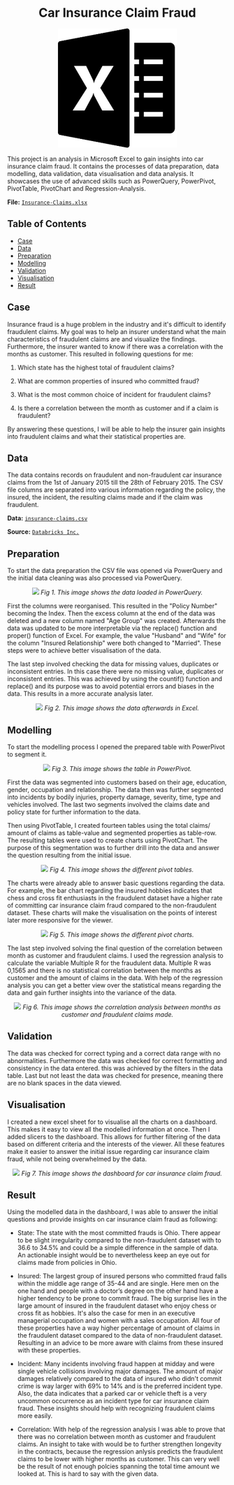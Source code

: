 <h1 align="center">Car Insurance Claim Fraud</h1>

<p align="center">
  <img width="273px" src="https://raw.githubusercontent.com/blackcrowX/blackcrowX.github.io/main/images/icons/ms-excel.png"/>
</p>

This project is an analysis in Microsoft Excel to gain insights into car insurance claim fraud. It contains the processes of data preparation, data modelling, data validation, data visualisation and data analysis. It showcases the use of advanced skills such as PowerQuery, PowerPivot, PivotTable, PivotChart and Regression-Analysis.

**File:** [`Insurance-Claims.xlsx`](https://github.com/blackcrowX/Data-Analysis-Portfolio/blob/main/Project-I/Insurance-Claims.xlsx)


## Table of Contents
- [Case](https://github.com/blackcrowX/Data-Analysis-Portfolio/blob/main/Project-I/readme.md#case)
- [Data](https://github.com/blackcrowX/Data-Analysis-Portfolio/blob/main/Project-I/readme.md#data)
- [Preparation](https://github.com/blackcrowX/Data-Analysis-Portfolio/blob/main/Project-I/readme.md#preparation)
- [Modelling](https://github.com/blackcrowX/Data-Analysis-Portfolio/blob/main/Project-I/readme.md#modeling)
- [Validation](https://github.com/blackcrowX/Data-Analysis-Portfolio/blob/main/Project-I/readme.md#validation)
- [Visualisation](https://github.com/blackcrowX/Data-Analysis-Portfolio/blob/main/Project-I/readme.md#visualisation)
- [Result](https://github.com/blackcrowX/Data-Analysis-Portfolio/blob/main/Project-I/readme.md#result)


## Case

Insurance fraud is a huge problem in the industry and it's difficult to identify fraudulent claims. My goal was to help an insurer understand what the main characteristics of fraudulent claims are and visualize the findings. Furthermore, the insurer wanted to know if there was a correlation with the months as customer. This resulted in following questions for me:

1.  Which state has the highest total of fraudulent claims?

2.  What are common properties of insured who committed fraud?

3.  What is the most common choice of incident for fraudulent claims?

4.  Is there a correlation between the month as customer and if a claim is fraudulent?

By answering these questions, I will be able to help the insurer gain insights into fraudulent claims and what their statistical properties are.


## Data

The data contains records on fraudulent and non-fraudulent car insurance claims from the 1st of January 2015 till the 28th of February 2015. The CSV file columns are separated into various information regarding the policy, the insured, the incident, the resulting claims made and if the claim was fraudulent.

**Data:** [`insurance-claims.csv`](https://github.com/blackcrowX/Data-Analysis-Portfolio/blob/main/Project-I/insurance-claims.csv)

**Source:** [`Databricks Inc.`](https://databricks-prod-cloudfront.cloud.databricks.com/public/4027ec902e239c93eaaa8714f173bcfc/4954928053318020/1058911316420443/167703932442645/latest.html)


## Preparation

To start the data preparation the CSV file was opened via PowerQuery and the initial data cleaning was also processed via PowerQuery. 

<p align="center">
  <img src="https://i.postimg.cc/t90wXBJ8/Screenshot-3.jpg"/>
  <em>Fig 1. This image shows the data loaded in PowerQuery.</em>
</p>

First the columns were reorganised. This resulted in the "Policy Number" becoming the Index. Then the excess column at the end of the data was deleted and a new column named "Age Group" was created. Afterwards the data was updated to be more interpretable via the replace() function and proper() function of Excel. For example, the value "Husband" and "Wife" for the column "Insured Relationship" were both changed to "Married". These steps were to achieve better visualisation of the data.

The last step involved checking the data for missing values, duplicates or inconsistent entries. In this case there were no missing value, duplicates or inconsistent entries. This was achieved by using the countif() function and replace() and its purpose was to avoid potential errors and biases in the data. This results in a more accurate analysis later.

<p align="center">
  <img src="https://i.postimg.cc/QXx9x44g/Screenshot-7.jpg"/>
  <em>Fig 2. This image shows the data afterwards in Excel.</em>
</p>


## Modelling

To start the modelling process I opened the prepared table with PowerPivot to segment it.

<p align="center">
  <img src="https://i.postimg.cc/PthSdhzN/Screenshot-11.jpg"/>
  <em>Fig 3. This image shows the table in PowerPivot.</em>
</p>

First the data was segmented into customers based on their age, education, gender, occupation and relationship. The data then was further segmented into incidents by bodily injuries, property damage, severity, time, type and vehicles involved. The last two segments involved the claims date and policy state for further information to the data. 

Then using PivotTable, I created fourteen tables using the total claims/ amount of claims as table-value and segmented properties as table-row. The resulting tables were used to create charts using PivotChart. The purpose of this segmentation was to further drill into the data and answer the question resulting from the initial issue.

<p align="center">
  <img src="https://i.postimg.cc/33TSgRKr/Screenshot-14.jpg"/>
  <em>Fig 4. This image shows the different pivot tables.</em>
</p>

The charts were already able to answer basic questions regarding the data. For example, the bar chart regarding the insured hobbies indicates that chess and cross fit enthusiasts in the fraudulent dataset have a higher rate of committing car insurance claim fraud compared to the non-fraudulent dataset. These charts will make the visualisation on the points of interest later more responsive for the viewer.

<p align="center">
  <img src="https://i.postimg.cc/Vs2TyWQX/Screenshot-13.jpg"/>
  <em>Fig 5. This image shows the different pivot charts.</em>
</p>

The last step involved solving the final question of the correlation between month as customer and fraudulent claims. I used the regression analysis to calculate the variable Multiple R for the fraudulent data. Multiple R was 0,1565 and there is no statistical correlation between the months as customer and the amount of claims in the data. With help of the regression analysis you can get a better view over the statistical means regarding the data and gain further insights into the variance of the data.

<p align="center">
  <img src="https://i.postimg.cc/wqVdTzvF/Screenshot-9.jpg"/>
  <em>Fig 6. This image shows the correlation analysis between months as customer and fraudulent claims made.</em>
</p>


## Validation

The data was checked for correct typing and a correct data range with no abnormalities. Furthermore the data was checked for correct formatting and consistency in the data entered. this was achieved by the filters in the data table. Last but not least the data was checked for presence, meaning there are no blank spaces in the data viewed. 


## Visualisation

I created a new excel sheet for to visualise all the charts on a dashboard. This makes it easy to view all the modelled information at once. Then I added slicers to the dashboard. This allows for further filtering of the data based on different criteria and the interests of the viewer. All these features make it easier to answer the initial issue regarding car insurance claim fraud, while not being overwhelmed by the data.

<p align="center">
  <img src="https://i.postimg.cc/9MdxwqnN/Screenshot-7.jpg"/>
  <em>Fig 7. This image shows the dashboard for car insurance claim fraud.</em>
</p>

## Result

Using the modelled data in the dashboard, I was able to answer the initial questions and provide insights on car insurance claim fraud as following:

- State:  The state with the most committed frauds is Ohio. There appear to be slight irregularity compared to the non-fraudulent dataset with to 36.6 to 34.5% and could be a simple difference in the sample of data. An actionable insight would be to nevertheless keep an eye out for claims made from policies in Ohio.

- Insured:  The largest group of insured persons who committed fraud falls within the middle age range of 35-44 and are single. Here men on the one hand and people with a doctor’s degree on the other hand have a higher tendency to be prone to commit fraud. The big surprise lies in the large amount of insured in the fraudulent dataset who enjoy chess or cross fit as hobbies. It's also the case for men in an executive managerial occupation and women with a sales occupation. All four of these properties have a way higher percentage of amount of claims in the fraudulent dataset compared to the data of non-fraudulent dataset. Resulting in an advice to be more aware with claims from these insured with these properties.

- Incident:  Many incidents involving fraud happen at midday and were single vehicle collisions involving major damages. The amount of major damages relatively compared to the data of insured who didn't commit crime is way larger with 69% to 14% and is the preferred incident type. Also, the data indicates that a parked car or vehicle theft is a very uncommon occurrence as an incident type for car insurance claim fraud. These insights should help with recognizing fraudulent claims more easily.

- Correlation:  With help of the regression analysis I was able to prove that there was no correlation between month as customer and fraudulent claims. An insight to take with would be to further strengthen longevity in the contracts, because the regression anlysis predicts the fraudulent claims to be lower with higher months as customer. This can very well be the result of not enough polcies spanning the total time amount we looked at. This is hard to say with the given data.
